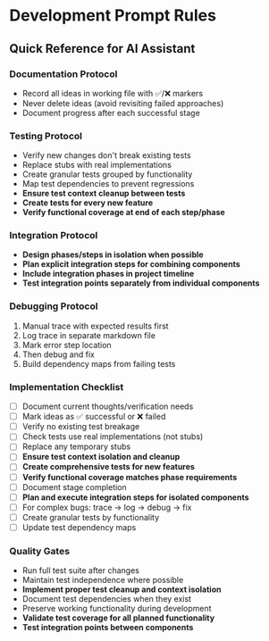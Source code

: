 # Development Prompt Rules

## Quick Reference for AI Assistant

### Documentation Protocol
- Record all ideas in working file with ✅/❌ markers
- Never delete ideas (avoid revisiting failed approaches)
- Document progress after each successful stage

### Testing Protocol
- Verify new changes don't break existing tests
- Replace stubs with real implementations
- Create granular tests grouped by functionality
- Map test dependencies to prevent regressions
- **Ensure test context cleanup between tests**
- **Create tests for every new feature**
- **Verify functional coverage at end of each step/phase**

### Integration Protocol
- **Design phases/steps in isolation when possible**
- **Plan explicit integration steps for combining components**
- **Include integration phases in project timeline**
- **Test integration points separately from individual components**

### Debugging Protocol
1. Manual trace with expected results first
2. Log trace in separate markdown file
3. Mark error step location
4. Then debug and fix
5. Build dependency maps from failing tests

### Implementation Checklist
- [ ] Document current thoughts/verification needs
- [ ] Mark ideas as ✅ successful or ❌ failed
- [ ] Verify no existing test breakage
- [ ] Check tests use real implementations (not stubs)
- [ ] Replace any temporary stubs
- [ ] **Ensure test context isolation and cleanup**
- [ ] **Create comprehensive tests for new features**
- [ ] **Verify functional coverage matches phase requirements**
- [ ] Document stage completion
- [ ] **Plan and execute integration steps for isolated components**
- [ ] For complex bugs: trace → log → debug → fix
- [ ] Create granular tests by functionality
- [ ] Update test dependency maps

### Quality Gates
- Run full test suite after changes
- Maintain test independence where possible
- **Implement proper test cleanup and context isolation**
- Document test dependencies when they exist
- Preserve working functionality during development
- **Validate test coverage for all planned functionality**
- **Test integration points between components**